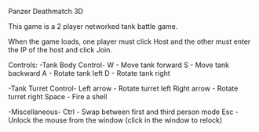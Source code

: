 Panzer Deathmatch 3D

This game is a 2 player networked tank battle game.

When the game loads, one player must click Host and the other must enter the IP of the host and click Join.

Controls:
-Tank Body Control-
W - Move tank forward
S - Move tank backward
A - Rotate tank left
D - Rotate tank right

-Tank Turret Control-
Left arrow - Rotate turret left
Right arrow - Rotate turret right
Space - Fire a shell

-Miscellaneous-
Ctrl - Swap between first and third person mode
Esc - Unlock the mouse from the window (click in the window to relock)
